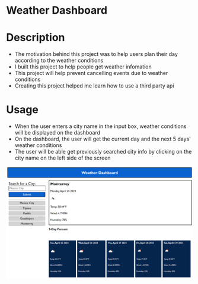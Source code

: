 # Weather Dashboard

# Description

- The motivation behind this project was to help users plan their day according to the weather conditions
- I built this project to help people get weather infomation
- This project will help prevent cancelling events due to weather conditions
- Creating this project helped me learn how to use a third party api 

# Usage

- When the user enters a city name in the input box, weather conditions will be displayed on the dashboard
- On the dashboard, the user will get the current day and the next 5 days' weather conditions
- The user will be able get previously searched city info by clicking on the city name on the left side of the screen

![Homepage](assets/Images/homepage.png)